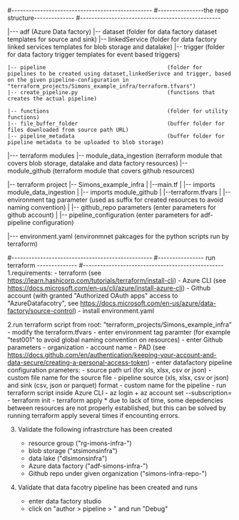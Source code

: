 #-------------------------------------------------
#----------------the repo structure--------------
#-------------------------------------------------


|--- adf                                              (Azure Data factory)
    |-- dataset                                       (folder for data factory dataset templates for source and sink)
    |-- linkedService                                 (folder for data factory linked services templates for blob storage and datalake)
    |-- trigger                                       (folder for data factory trigger templates for event based triggers)

    |-- pipeline                                      (folder for pipelines to be created using dataset,linkedSerivce and trigger, based on the given pipeline-configuration in "terraform_projects/Simons_example_infra/terraform.tfvars")
    |-- create_pipeline.py                            (functions that creates the actual pipeline)

    |-- functions                                     (folder for utility functions)
    |-- file_buffer_folder                            (buffer folder for files downloaded from source path URL)
    |-- pipeline_metadata                             (buffer folder for pipeline metadata to be uploaded to blob storage)



|--- terraform modules
    |-- module_data_ingestion                         (terraform module that covers blob storage, datalake and data factory resources)
    |-- module_github                                 (terraform module that covers github resources)

|-- terraform project
    |-- Simons_example_infra
    |        |--main.tf
    |            |-- imports module_data_ingestion
    |            |-- imports module_github
    |        |--terraform.tfvars
    |            |-- environment tag parameter        (used as suffix for created resources to avoid naming convention)
    |            |-- github_repo parameters           (enter parameters for github account)
    |            |-- pipeline_configuration           (enter parameters for adf-pipeline configuration)

|--- environment.yaml                                 (environmnet pakcages for the python scripts run by terraform)   


#-------------------------------------------------
#----------------   run terraform  --------------
#-------------------------------------------------
1.requirements:
    - terraform                                       (see https://learn.hashicorp.com/tutorials/terraform/install-cli)
    - Azure CLI                                       (see https://docs.microsoft.com/en-us/cli/azure/install-azure-cli)
    - Github account                                  (with granted "Authorized OAuth apps" access to "AzureDatafacotry", see https://docs.microsoft.com/en-us/azure/data-factory/source-control)
    - install environment.yaml
    
2.run terraform script from root: "terraform_projects/Simons_example_infra"
    - modify the terraform.tfvars
          - enter environment tag paramter (for example "test001" to avoid global naming convention on resources)
          - enter Github parameters
                  - organization
                  - account name
                  - PAD (see https://docs.github.com/en/authentication/keeping-your-account-and-data-secure/creating-a-personal-access-token)
          - enter datafactory pipeline configuration prameters:
                  - source path url (for xls, xlsx, csv or json)
                  - custom file name for the source file
                  - pipeline source (xls, xlsx, csv or json) and sink (csv, json or parquet) format
                  - custom name for the pipeline
    - run terraform script inside Azure CLI
          - az login + az account set --subscription=<your-subscription-id>
          - terraform init
          - terraform apply
          * due to lack of time, some depedencies between resources are not properly established, but this can be solved by running terraform apply several times if encounting errors.  

3. Validate the following infrastrcture has been created
    - resource group ("rg-imons-infra-<env>")
    - blob storage   ("stsimonsinfra<env>")
    - data lake      ("dlsimonsinfra<env>")
    - Azure data factory ("adf-simons-infra-<env>")
    - Github repo under given organization   ("simons-infra-repo-<env>")
    
4. Validate that data facotry pipeline has been created and runs
    - enter data factory studio
    - click on "author > pipeline > <your-pipeline>" and run "Debug"
          



